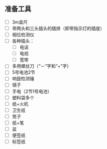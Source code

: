 
## 准备工具
* [ ] 3m盒尺
* [ ] 带两头和三头插头的插排（即带指示灯的插座）
* [ ] 相位检测仪
* [ ] 各种插头：
  - [ ] 电话
  - [ ] 电视
  - [ ] 宽带
* [ ] 多用螺丝刀（“－”字和“+”字） 
* [ ] 5号电池2节
* [ ] 响鼓检测锤
* [ ] 镜子
* [ ] 手电（2节1号电池）
* [ ] 塑料袋多个
* [ ] 纸+火机
* [ ] 卫生纸
* [ ] 凳子
* [ ] 纸+笔
* [ ] 盆
* [ ] 便签纸
* [ ] 标签纸